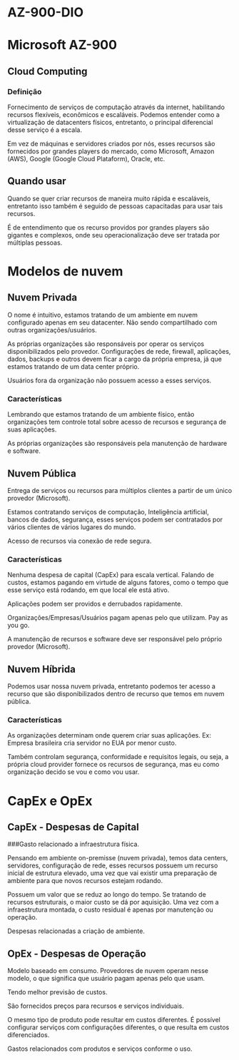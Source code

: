 # AZ-900-DIO

# Microsoft AZ-900

## Cloud Computing

### Definição

Fornecimento de serviços de computação através da internet, habilitando recursos flexíveis, econômicos e escaláveis. Podemos entender como a virtualização de datacenters físicos, entretanto, o principal diferencial desse serviço é a escala.

Em vez de máquinas e servidores criados por nós, esses recursos são fornecidos por grandes players do mercado, como Microsoft, Amazon (AWS), Google (Google Cloud Plataform), Oracle, etc.

## Quando usar

Quando se quer criar recursos de maneira muito rápida e escaláveis, entretanto isso também é seguido de pessoas capacitadas para usar tais recursos.

É de entendimento que os recurso providos por grandes players são gigantes e complexos, onde seu operacionalização deve ser tratada por múltiplas pessoas.

# Modelos de nuvem

## Nuvem Privada

O nome é intuitivo, estamos tratando de um ambiente em nuvem configurado apenas em seu datacenter. Não sendo compartilhado com outras organizações/usuários.

As próprias organizações são responsáveis por operar os serviços disponibilizados pelo provedor. Configurações de rede, firewall, aplicações, dados, backups e outros devem ficar a cargo da própria empresa, já que estamos tratando de um data center próprio.

Usuários fora da organização não possuem acesso a esses serviços.

### Características

Lembrando que estamos tratando de um ambiente físico, então organizações tem controle total sobre acesso de recursos e segurança de suas aplicações.

As próprias organizações são responsáveis pela manutenção de hardware e software.

## Nuvem Pública

Entrega de serviços ou recursos para múltiplos clientes a partir de um único provedor (Microsoft).

Estamos contratando serviços de computação, Inteligência artificial, bancos de dados, segurança, esses serviços podem ser contratados por vários clientes de vários lugares do mundo.

Acesso de recursos via conexão de rede segura.

### Características

Nenhuma despesa de capital (CapEx) para escala vertical. Falando de custos, estamos pagando em virtude de alguns fatores, como o tempo que esse serviço está rodando, em que local ele está ativo.

Aplicações podem ser providos e derrubados rapidamente.

Organizações/Empresas/Usuários pagam apenas pelo que utilizam. Pay as you go.

A manutenção de recursos e software deve ser responsável pelo próprio provedor (Microsoft).

## Nuvem Híbrida

Podemos usar nossa nuvem privada, entretanto podemos ter acesso a recurso que são disponibilizados dentro de recurso que temos em nuvem pública.

### Características

As organizações determinam onde querem criar suas aplicações. Ex: Empresa brasileira cria servidor no EUA por menor custo.

Também controlam segurança, conformidade e requisitos legais, ou seja, a própria cloud provider fornece os recursos de segurança, mas eu como organização decido se vou e como vou usar.

# CapEx e OpEx

## CapEx - Despesas de Capital

###Gasto relacionado a infraestrutura física.

Pensando em ambiente on-premisse (nuvem privada), temos data centers, servidores, configuração de rede, esses recursos possuem um recurso inicial de estrutura elevado, uma vez que vai existir uma preparação de ambiente para que novos recursos estejam rodando.

Possuem um valor que se reduz ao longo do tempo. Se tratando de recursos estruturais, o maior custo se dá por aquisição. Uma vez com a infraestrutura montada, o custo residual é apenas por manutenção ou operação.

Despesas relacionadas a criação de ambiente.

## OpEx - Despesas de Operação
Modelo baseado em consumo. Provedores de nuvem operam nesse modelo, o que significa que usuário pagam apenas pelo que usam.

Tendo melhor previsão de custos.

São fornecidos preços para recursos e serviços individuais.

O mesmo tipo de produto pode resultar em custos diferentes. É possível configurar serviços com configurações diferentes, o que resulta em custos diferenciados.

Gastos relacionados com produtos e serviços conforme o uso.
